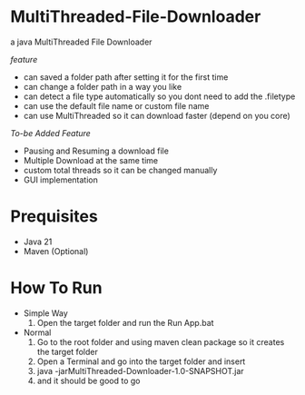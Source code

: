 # MultiThreaded-File-Downloader
a java MultiThreaded File Downloader

*feature*
- can saved a folder path after setting it for the first time
- can change a folder path in a way you like
- can detect a file type automatically so you dont need to add the .filetype
- can use the default file name or custom file name
- can use MultiThreaded so it can download faster (depend on you core)

*To-be Added Feature*
- Pausing and Resuming a download file
- Multiple Download at the same time
- custom total threads so it can be changed manually
- GUI implementation



# Prequisites
- Java 21
- Maven (Optional)



# How To Run
- Simple Way
  1. Open the target folder and run the Run App.bat
- Normal
  1. Go to the root folder and using maven clean package so it creates the target folder
  2. Open a Terminal and go into the target folder and insert
  3. java -jarMultiThreaded-Downloader-1.0-SNAPSHOT.jar
  4. and it should be good to go
